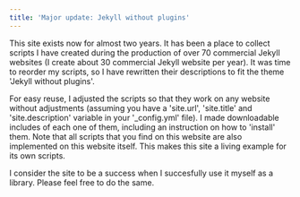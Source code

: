 ```yaml
---
title: 'Major update: Jekyll without plugins'
---
```


This site exists now for almost two years. It has been a place to collect scripts I have created during the production of over 70 commercial Jekyll websites (I create about 30 commercial Jekyll website per year). It was time to reorder my scripts, so I have rewritten their descriptions to fit the theme 'Jekyll without plugins'. 

For easy reuse, I adjusted the scripts so that they work on any website without adjustments (assuming you have a 'site.url', 'site.title' and 'site.description' variable in your '_config.yml' file). I made downloadable includes of each one of them, including an instruction on how to 'install' them. Note that all scripts that you find on this website are also implemented on this website itself. This makes this site a living example for its own scripts.

I consider the site to be a success when I succesfully use it myself as a library. Please feel free to do the same. 

